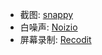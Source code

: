 - 截图: [snappy](http://snappy-app.com/download)
- 白噪声: [Noizio](https://itunes.apple.com/us/app/noizio/id928871589?mt=12)
- 屏幕录制: [Recodit](http://recordit.co/)
